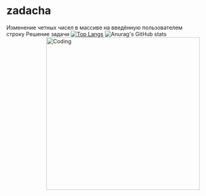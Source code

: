 # zadacha
Изменение четных чисел в массиве на введённую пользователем строку
Решение задачи
<img align="right" alt="Coding" width="400" src="https://99px.ru/sstorage/86/2015/12/image_860712150028004908278.gif">
[![Top Langs](https://github-readme-stats.vercel.app/api/top-langs/?username=AlexanderK011&layout=compact)](https://github.com/anuraghazra/github-readme-stats)
![Anurag's GitHub stats](https://github-readme-stats.vercel.app/api?username=AlexanderK011&theme=dark&show_icons=true)


